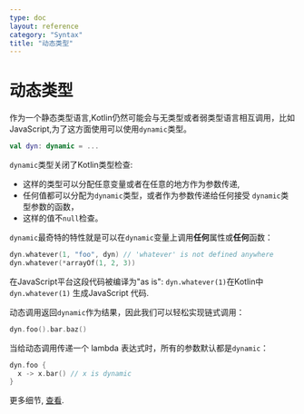 ```yaml
---
type: doc
layout: reference
category: "Syntax"
title: "动态类型"
---
```


# 动态类型

作为一个静态类型语言,Kotlin仍然可能会与无类型或者弱类型语言相互调用，比如JavaScript,为了这方面使用可以使用`dynamic`类型。

``` kotlin
val dyn: dynamic = ...
```

 `dynamic`类型关闭了Kotlin类型检查:

  - 这样的类型可以分配任意变量或者在任意的地方作为参数传递,
  - 任何值都可以分配为`dynamic`类型，或者作为参数传递给任何接受 `dynamic`类型参数的函数，
  - 这样的值不`null`检查。

`dynamic`最奇特的特性就是可以在`dynamic`变量上调用**任何**属性或**任何**函数：

``` kotlin
dyn.whatever(1, "foo", dyn) // 'whatever' is not defined anywhere
dyn.whatever(*arrayOf(1, 2, 3))
```

在JavaScript平台这段代码被编译为"as is": `dyn.whatever(1)`在Kotlin中`dyn.whatever(1)` 生成JavaScript 代码.

动态调用返回`dynamic`作为结果，因此我们可以轻松实现链式调用：

``` kotlin
dyn.foo().bar.baz()
```

当给动态调用传递一个 lambda 表达式时，所有的参数默认都是`dynamic`：

``` kotlin
dyn.foo {
  x -> x.bar() // x is dynamic
}
```

更多细节, [查看](https://github.com/JetBrains/kotlin/blob/master/spec-docs/dynamic-types.md).
